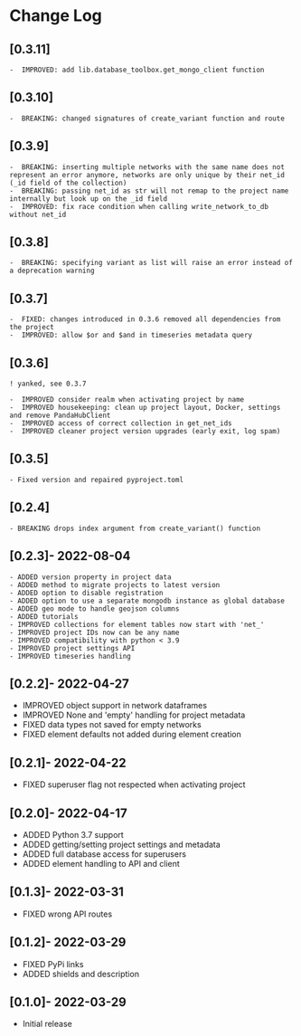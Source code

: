 # Change Log

## [0.3.11]

    -  IMPROVED: add lib.database_toolbox.get_mongo_client function

## [0.3.10]

    -  BREAKING: changed signatures of create_variant function and route

## [0.3.9]

    -  BREAKING: inserting multiple networks with the same name does not represent an error anymore, networks are only unique by their net_id (_id field of the collection)
    -  BREAKING: passing net_id as str will not remap to the project name internally but look up on the _id field
    -  IMPROVED: fix race condition when calling write_network_to_db without net_id

## [0.3.8]

    -  BREAKING: specifying variant as list will raise an error instead of a deprecation warning

## [0.3.7]

    -  FIXED: changes introduced in 0.3.6 removed all dependencies from the project
    -  IMPROVED: allow $or and $and in timeseries metadata query

## [0.3.6]
    ! yanked, see 0.3.7

    -  IMPROVED consider realm when activating project by name
    -  IMPROVED housekeeping: clean up project layout, Docker, settings and remove PandaHubClient
    -  IMPROVED access of correct collection in get_net_ids
    -  IMPROVED cleaner project version upgrades (early exit, log spam)

## [0.3.5]

    - Fixed version and repaired pyproject.toml

## [0.2.4]

    - BREAKING drops index argument from create_variant() function

## [0.2.3]- 2022-08-04

    - ADDED version property in project data
    - ADDED method to migrate projects to latest version
    - ADDED option to disable registration
    - ADDED option to use a separate mongodb instance as global database
    - ADDED geo mode to handle geojson columns
    - ADDED tutorials
    - IMPROVED collections for element tables now start with 'net_'
    - IMPROVED project IDs now can be any name
    - IMPROVED compatibility with python < 3.9
    - IMPROVED project settings API
    - IMPROVED timeseries handling

## [0.2.2]- 2022-04-27

   - IMPROVED object support in network dataframes
   - IMPROVED None and 'empty' handling for project metadata
   - FIXED data types not saved for empty networks
   - FIXED element defaults not added during element creation

## [0.2.1]- 2022-04-22

   - FIXED superuser flag not respected when activating project

## [0.2.0]- 2022-04-17

   - ADDED Python 3.7 support
   - ADDED getting/setting project settings and metadata
   - ADDED full database access for superusers
   - ADDED element handling to API and client

## [0.1.3]- 2022-03-31

   - FIXED wrong API routes

## [0.1.2]- 2022-03-29

   - FIXED PyPi links
   - ADDED shields and description

## [0.1.0]- 2022-03-29

   - Initial release

